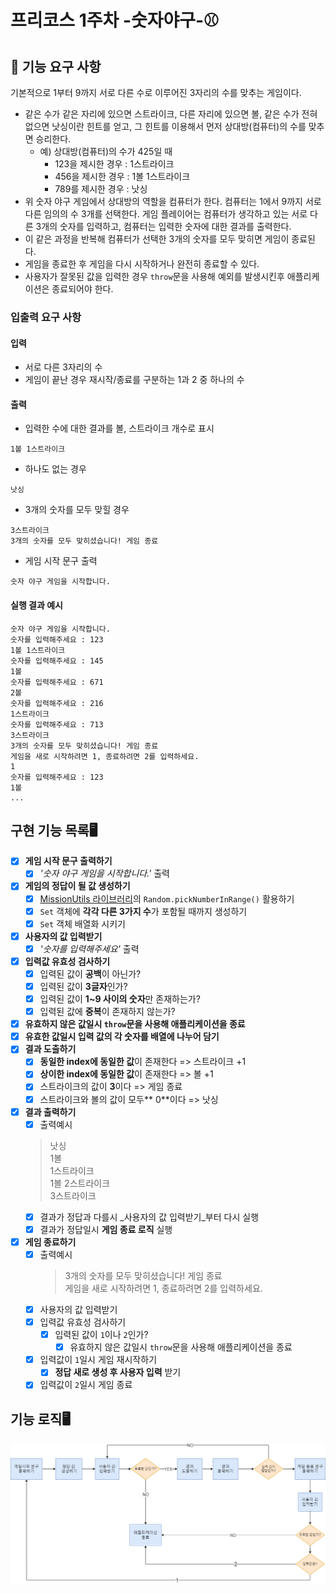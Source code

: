 # 프리코스 1주차 -숫자야구-⚾
## 🚀 기능 요구 사항

기본적으로 1부터 9까지 서로 다른 수로 이루어진 3자리의 수를 맞추는 게임이다.

- 같은 수가 같은 자리에 있으면 스트라이크, 다른 자리에 있으면 볼, 같은 수가 전혀 없으면 낫싱이란 힌트를 얻고, 그 힌트를 이용해서 먼저 상대방(컴퓨터)의 수를 맞추면 승리한다.
  - 예) 상대방(컴퓨터)의 수가 425일 때
    - 123을 제시한 경우 : 1스트라이크
    - 456을 제시한 경우 : 1볼 1스트라이크
    - 789를 제시한 경우 : 낫싱
- 위 숫자 야구 게임에서 상대방의 역할을 컴퓨터가 한다. 컴퓨터는 1에서 9까지 서로 다른 임의의 수 3개를 선택한다. 게임 플레이어는 컴퓨터가 생각하고 있는 서로 다른 3개의 숫자를 입력하고, 컴퓨터는 입력한 숫자에 대한
  결과를 출력한다.
- 이 같은 과정을 반복해 컴퓨터가 선택한 3개의 숫자를 모두 맞히면 게임이 종료된다.
- 게임을 종료한 후 게임을 다시 시작하거나 완전히 종료할 수 있다.
- 사용자가 잘못된 값을 입력한 경우 `throw`문을 사용해 예외를 발생시킨후 애플리케이션은 종료되어야 한다.

### 입출력 요구 사항

#### 입력

- 서로 다른 3자리의 수
- 게임이 끝난 경우 재시작/종료를 구분하는 1과 2 중 하나의 수

#### 출력

- 입력한 수에 대한 결과를 볼, 스트라이크 개수로 표시

```
1볼 1스트라이크
```

- 하나도 없는 경우

```
낫싱
```

- 3개의 숫자를 모두 맞힐 경우

```
3스트라이크
3개의 숫자를 모두 맞히셨습니다! 게임 종료
```

- 게임 시작 문구 출력

```
숫자 야구 게임을 시작합니다.
```

#### 실행 결과 예시

```
숫자 야구 게임을 시작합니다.
숫자를 입력해주세요 : 123
1볼 1스트라이크
숫자를 입력해주세요 : 145
1볼
숫자를 입력해주세요 : 671
2볼
숫자를 입력해주세요 : 216
1스트라이크
숫자를 입력해주세요 : 713
3스트라이크
3개의 숫자를 모두 맞히셨습니다! 게임 종료
게임을 새로 시작하려면 1, 종료하려면 2를 입력하세요.
1
숫자를 입력해주세요 : 123
1볼
...
```

## 구현 기능 목록🖥
 * [x] **게임 시작 문구 출력하기**   
    * [x] _'숫자 야구 게임을 시작합니다.'_ 출력
 * [x] **게임의 정답이 될 값 생성하기**      
    * [x] [MissionUtils 라이브러리](https://github.com/woowacourse-projects/javascript-mission-utils#mission-utils)의 `Random.pickNumberInRange()` 활용하기  
    * [x] `Set` 객체에 **각각 다른 3가지 수**가 포함될 때까지 생성하기
    * [x] `Set` 객체 배열화 시키기
 * [x] **사용자의 값 입력받기**   
    * [x] _'숫자를 입력해주세요'_ 출력
 * [x] **입력값 유효성 검사하기**      
    * [x] 입력된 값이 **공백**이 아닌가?
    * [x] 입력된 값이 **3글자**인가?
    * [x] 입력된 값이 **1~9 사이의 숫자**만 존재하는가?
    * [x] 입력된 값에 **중복**이 존재하지 않는가?      
 * [x] **유효하지 않은 값일시 `throw`문을 사용해 애플리케이션을 종료**   
 * [x] **유효한 값일시 입력 값의 각 숫자를 배열에 나누어 담기**
 * [x] **결과 도출하기**
    * [x] **동일한 index에 동일한 값**이 존재한다 => 스트라이크 +1
    * [x] **상이한 index에 동일한 값**이 존재한다 => 볼 +1
    * [x] 스트라이크의 값이 **3**이다 => 게임 종료
    * [x] 스트라이크와 볼의 값이 모두** 0**이다 => 낫싱
 * [x] **결과 출력하기** 
    * [x] 출력예시
    > 낫싱<br>
      1볼<br>
      1스트라이크<br>
      1볼 2스트라이크<br>
      3스트라이크<br>
    * [x] 결과가 정답과 다를시 _사용자의 값 입력받기_부터 다시 실행
    * [x] 결과가 정답일시 **게임 종료 로직** 실행 
 * [x] **게임 종료하기** 
    * [x] 출력예시
      > 3개의 숫자를 모두 맞히셨습니다! 게임 종료<br>
            게임을 새로 시작하려면 1, 종료하려면 2를 입력하세요.
    * [x] 사용자의 값 입력받기
    * [x] 입력값 유효성 검사하기
      * [x] 입력된 값이 `1`이나 `2`인가?        
        * [x] 유효하지 않은 값일시 `throw`문을 사용해 애플리케이션을 종료   
    * [x] 입력값이 `1`일시 게임 재시작하기
        * [x] **정답 새로 생성 후 사용자 입력** 받기
    * [x] 입력값이 `2`일시 게임 종료
## 기능 로직🖥
<img src="../images/숫자야구.png" width='800'>
